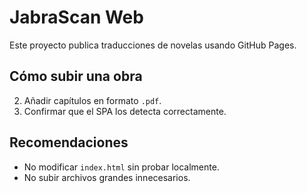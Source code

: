 # JabraScan Web

Este proyecto publica traducciones de novelas usando GitHub Pages.

## Cómo subir una obra
2. Añadir capítulos en formato `.pdf`.
3. Confirmar que el SPA los detecta correctamente.

## Recomendaciones
- No modificar `index.html` sin probar localmente.
- No subir archivos grandes innecesarios.
